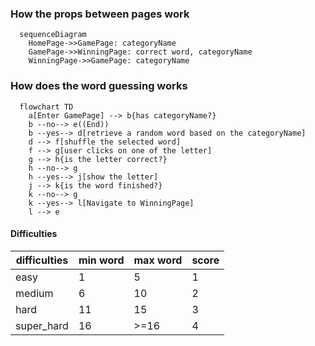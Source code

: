 ### How the props between pages work

```mermaid
  sequenceDiagram
    HomePage->>GamePage: categoryName
    GamePage->>WinningPage: correct word, categoryName
    WinningPage->>GamePage: categoryName
```

### How does the word guessing works

```mermaid
  flowchart TD
    a[Enter GamePage] --> b{has categoryName?}
    b --no--> e((End))
    b --yes--> d[retrieve a random word based on the categoryName]
    d --> f[shuffle the selected word]
    f --> g[user clicks on one of the letter]
    g --> h{is the letter correct?}
    h --no--> g
    h --yes--> j[show the letter]
    j --> k{is the word finished?}
    k --no--> g
    k --yes--> l[Navigate to WinningPage]
    l --> e
```

#### Difficulties

| difficulties | min word | max word | score |
| ------------ | -------- | -------- | ----- |
| easy         | 1        | 5        | 1     |
| medium       | 6        | 10       | 2     |
| hard         | 11       | 15       | 3     |
| super_hard   | 16       | >=16     | 4     |
